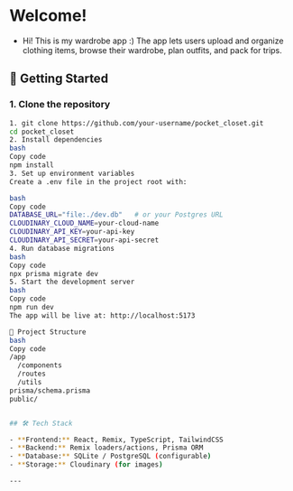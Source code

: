 # Welcome!

- Hi! This is my wardrobe app :) The app lets users upload and organize clothing items, browse their wardrobe, plan outfits, and pack for trips.

## 🚀 Getting Started  

### 1. Clone the repository  
```bash
1. git clone https://github.com/your-username/pocket_closet.git
cd pocket_closet
2. Install dependencies
bash
Copy code
npm install
3. Set up environment variables
Create a .env file in the project root with:

bash
Copy code
DATABASE_URL="file:./dev.db"   # or your Postgres URL
CLOUDINARY_CLOUD_NAME=your-cloud-name
CLOUDINARY_API_KEY=your-api-key
CLOUDINARY_API_SECRET=your-api-secret
4. Run database migrations
bash
Copy code
npx prisma migrate dev
5. Start the development server
bash
Copy code
npm run dev
The app will be live at: http://localhost:5173

📂 Project Structure
bash
Copy code
/app
  /components       
  /routes           
  /utils            
prisma/schema.prisma 
public/              


## 🛠️ Tech Stack  

- **Frontend:** React, Remix, TypeScript, TailwindCSS  
- **Backend:** Remix loaders/actions, Prisma ORM  
- **Database:** SQLite / PostgreSQL (configurable)  
- **Storage:** Cloudinary (for images)  

---